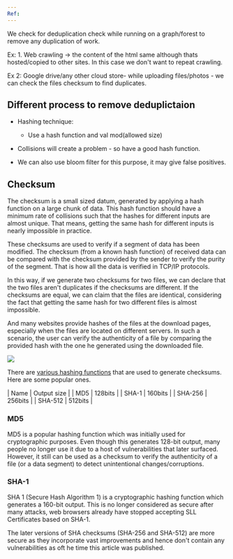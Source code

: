 ```yaml
---
Ref: 
---
```


We check for deduplication check while running on a graph/forest to remove any duplication of work.

Ex: 1. Web crawling -> the content of the html same although thats hosted/copied to other sites. In this case we don't want to repeat crawling.

Ex 2: Google drive/any other cloud store- while uploading files/photos - we can check  the  files checksum to find duplicates.

## Different process to remove deduplictaion

* Hashing technique:
    - Use a hash function and val mod(allowed size)

* Collisions will create a problem - so have a good hash function.

* We can also use bloom  filter for this purpose, it may give false  positives.


Checksum
--------

The checksum is a small sized datum, generated by applying a hash function on a large chunk of data. This hash function should have a minimum rate of collisions such that the hashes for different inputs are almost unique. That means, getting the same hash for different inputs is nearly impossible in practice.

These checksums are used to verify if a segment of data has been modified. The checksum (from a known hash function) of received data can be compared with the checksum provided by the sender to verify the purity of the segment. That is how all the data is verified in TCP/IP protocols.

In this way, if we generate two checksums for two files, we can declare that the two files aren't duplicates if the checksums are different. If the checksums are equal, we can claim that the files are identical, considering the fact that getting the same hash for two different files is almost impossible.

And many websites provide hashes of the files at the download pages, especially when the files are located on different servers. In such a scenario, the user can verify the authenticity of a file by comparing the provided hash with the one he generated using the downloaded file.

[![](https://www.clonefileschecker.com/blog/wp-content/uploads/2017/06/image1.png)](https://www.clonefileschecker.com/blog/wp-content/uploads/2017/06/image1.png)

There are [various hashing functions](https://en.wikipedia.org/wiki/List_of_hash_functions) that are used to generate checksums. Here are some popular ones.

| Name | Output size |
| MD5 | 128bits |
| SHA-1 | 160bits |
| SHA-256 | 256bits |
| SHA-512 | 512bits |

### MD5

MD5 is a popular hashing function which was initially used for cryptographic purposes. Even though this generates 128-bit output, many people no longer use it due to a host of vulnerabilities that later surfaced. However, it still can be used as a checksum to verify the authenticity of a file (or a data segment) to detect unintentional changes/corruptions.

### SHA-1

SHA 1 (Secure Hash Algorithm 1) is a cryptographic hashing function which generates a 160-bit output. This is no longer considered as secure after many attacks, web browsers already have stopped accepting SLL Certificates based on SHA-1.

The later versions of SHA checksums (SHA-256 and SHA-512) are more secure as they incorporate vast improvements and hence don't contain any vulnerabilities as oft he time this article was published.